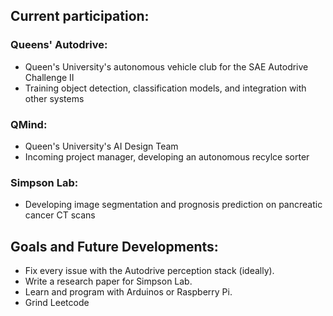 ## Current participation:
### Queens' Autodrive:
* Queen's University's autonomous vehicle club for the SAE Autodrive Challenge II 
* Training object detection, classification models, and integration with other systems

### QMind: 
* Queen's University's AI Design Team
* Incoming project manager, developing an autonomous recylce sorter

### Simpson Lab:
* Developing image segmentation and prognosis prediction on pancreatic cancer CT scans

## Goals and Future Developments:
* Fix every issue with the Autodrive perception stack (ideally).
* Write a research paper for Simpson Lab.
* Learn and program with Arduinos or Raspberry Pi. 
* Grind Leetcode 

